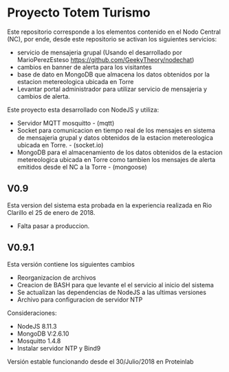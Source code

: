 # Proyecto Totem Turismo

Este repositorio corresponde a los elementos contenido en el Nodo Central (NC), por ende, desde este repositorio se activan los siguientes servicios:
* servicio de mensajeria grupal (Usando el desarrollado por MarioPerezEsteso https://github.com/GeekyTheory/nodechat)
* cambios en banner de alerta para los visitantes
* base de dato en MongoDB que almacena los datos obtenidos por la estacion metereologica ubicada en Torre
* Levantar portal administrador para utilizar servicio de mensajeria y cambios de alerta.

Este proyecto esta desarrollado con NodeJS y utiliza:
* Servidor MQTT mosquitto - (mqtt)
* Socket para comunicacion en tiempo real de los mensajes en sistema de mensajeria grupal y datos obtenidos de la estacion metereologica ubicada en Torre. - (socket.io)
* MongoDB para el almacenamiento de los datos obtenidos de la estacion metereologica ubicada en Torre como tambien los mensajes de alerta emitidos desde el NC a la Torre - (mongoose)

## V0.9
Esta version del sistema esta probada en la experiencia realizada en Rio Clarillo el 25 de enero de 2018.

* Falta pasar a produccion.

## V0.9.1
Esta versión contiene los siguientes cambios

* Reorganizacion de archivos
* Creacion de BASH para que levante el el servicio al inicio del sistema
* Se actualizan las dependencias de NodeJS a las ultimas versiones
* Archivo para configuracion de servidor NTP

Consideraciones:
* NodeJS 8.11.3
* MongoDB V:2.6.10
* Mosquitto 1.4.8
* Instalar servidor NTP y Bind9

Versión estable funcionando desde el 30/Julio/2018 en Proteinlab
